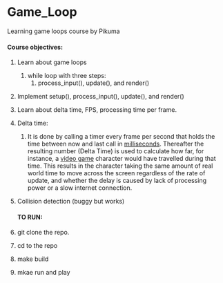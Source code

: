 # Game_Loop

Learning game loops course by Pikuma

#### Course objectives:

1. Learn about game loops

   1. while loop with three steps:
      1. process_input(), update(), and render()
2. Implement setup(), process_input(), update(), and render()
3. Learn about delta time, FPS, processing time per frame.
4. Delta time:

   1. It is done by calling a timer every frame per second that holds the time between now and last call in [milliseconds](https://en.wikipedia.org/wiki/Milliseconds "Milliseconds"). Thereafter the resulting number (Delta Time) is used to calculate how far, for instance, a [video game](https://en.wikipedia.org/wiki/Video_game "Video game") character would have travelled during that time. This results in the character taking the same amount of real world time to move across the screen regardless of the rate of update, and whether the delay is caused by lack of processing power or a slow internet connection.
5. Collision detection (buggy but works)

   #### TO RUN:
6. git clone the repo.
7. cd to the repo
8. make build
9. mkae run and play
